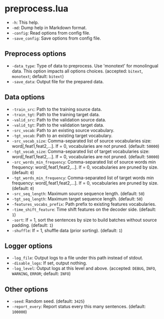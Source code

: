 # preprocess.lua

* `-h`: This help.
* `-md`: Dump help in Markdown format.
* `-config`: Read options from config file.
* `-save_config`: Save options from config file.

## Preprocess options

* `-data_type`: Type of data to preprocess. Use 'monotext' for monolingual data. This option impacts all options choices. (accepted: `bitext`, `monotext`; default: `bitext`)
* `-save_data`: Output file for the prepared data.

## Data options

* `-train_src`: Path to the training source data.
* `-train_tgt`: Path to the training target data.
* `-valid_src`: Path to the validation source data.
* `-valid_tgt`: Path to the validation target data.
* `-src_vocab`: Path to an existing source vocabulary.
* `-tgt_vocab`: Path to an existing target vocabulary.
* `-src_vocab_size`: Comma-separated list of source vocabularies size: word[,feat1,feat2,...]. If = 0, vocabularies are not pruned. (default: `50000`)
* `-tgt_vocab_size`: Comma-separated list of target vocabularies size: word[,feat1,feat2,...]. If = 0, vocabularies are not pruned. (default: `50000`)
* `-src_words_min_frequency`: Comma-separated list of source words min frequency: word[,feat1,feat2,...]. If = 0, vocabularies are pruned by size. (default: `0`)
* `-tgt_words_min_frequency`: Comma-separated list of target words min frequency: word[,feat1,feat2,...]. If = 0, vocabularies are pruned by size. (default: `0`)
* `-src_seq_length`: Maximum source sequence length. (default: `50`)
* `-tgt_seq_length`: Maximum target sequence length. (default: `50`)
* `-features_vocabs_prefix`: Path prefix to existing features vocabularies.
* `-time_shift_feature`: Time shift features on the decoder side. (default: `1`)
* `-sort`: If = 1, sort the sentences by size to build batches without source padding. (default: `1`)
* `-shuffle`: If = 1, shuffle data (prior sorting). (default: `1`)

## Logger options

* `-log_file`: Output logs to a file under this path instead of stdout.
* `-disable_logs`: If set, output nothing.
* `-log_level`: Output logs at this level and above. (accepted: `DEBUG`, `INFO`, `WARNING`, `ERROR`; default: `INFO`)

## Other options

* `-seed`: Random seed. (default: `3425`)
* `-report_every`: Report status every this many sentences. (default: `100000`)

